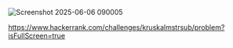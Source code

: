 ![Screenshot 2025-06-06 090005](https://github.com/user-attachments/assets/ee0f7ceb-2abf-4198-808b-d077eb8b2a02)

https://www.hackerrank.com/challenges/kruskalmstrsub/problem?isFullScreen=true
